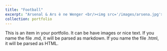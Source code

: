 ```yaml
---
title: "Football"
excerpt: "Arsenal & Ars è ne Wenger <br/><img src='/images/arsena.jpg'>"
collection: portfolio
---
```


This is an item in your portfolio. It can be have images or nice text. If you name the file .md, it will be parsed as markdown. If you name the file .html, it will be parsed as HTML. 
